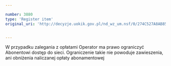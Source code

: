```yaml
---

number: 3880
type: 'Register item'
original_uri: 'http://decyzje.uokik.gov.pl/nd_wz_um.nsf/0/274C527A8AB854ACC1257AA2002BD32A?OpenDocument'


---
```


W przypadku zalegania z opłatami Operator ma prawo ograniczyć Abonentowi dostęp do sieci. Ograniczenie takie nie powoduje zawieszenia, ani obniżenia naliczanej opłaty abonamentowej
